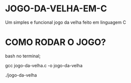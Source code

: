 # JOGO-DA-VELHA-EM-C
Um simples e funcional jogo da velha feito em linguagem C
# COMO RODAR O JOGO?
bash no terminal;

gcc jogo-da-velha.c -o jogo-da-velha

./jogo-da-velha

